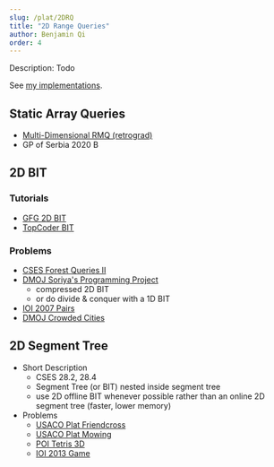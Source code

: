 ```yaml
---
slug: /plat/2DRQ
title: "2D Range Queries"
author: Benjamin Qi
order: 4
---
```


<div class="syllabus-only">
  Description: Todo
</div>

<!-- END DESCRIPTION -->

See [my implementations](https://github.com/bqi343/USACO/tree/master/Implementations/content/data-structures/2D%20Range%20Queries%20(15.2)).

## Static Array Queries

 - [Multi-Dimensional RMQ (retrograd)](https://codeforces.com/blog/entry/53810)
 - GP of Serbia 2020 B

## 2D BIT

### Tutorials

 - [GFG 2D BIT](https://www.geeksforgeeks.org/two-dimensional-binary-indexed-tree-or-fenwick-tree/)
 - [TopCoder BIT](https://www.topcoder.com/community/competitive-programming/tutorials/binary-indexed-trees/)

### Problems

 - [CSES Forest Queries II](https://cses.fi/problemset/task/1739)
 - [DMOJ Soriya's Programming Project](https://dmoj.ca/problem/dmopc19c7p5)
   - compressed 2D BIT
   - or do divide & conquer with a 1D BIT
 - [IOI 2007 Pairs](https://wcipeg.com/problem/ioi0722)
 - [DMOJ Crowded Cities](https://dmoj.ca/problem/bfs17p6)

## 2D Segment Tree

 - Short Description
   - CSES 28.2, 28.4
   - Segment Tree (or BIT) nested inside segment tree
   - use 2D offline BIT whenever possible rather than an online 2D segment tree (faster, lower memory)
 - Problems
   - [USACO Plat Friendcross](http://www.usaco.org/index.php?page=viewproblem2&cpid=722)
   - [USACO Plat Mowing](http://www.usaco.org/index.php?page=viewproblem2&cpid=601)
   - [POI Tetris 3D](https://szkopul.edu.pl/problemset/problem/OQjANSOOD_-c38gh8p6g3Gxp/site/?key=statement)
   - [IOI 2013 Game](http://wcipeg.com/problem/ioi1323)